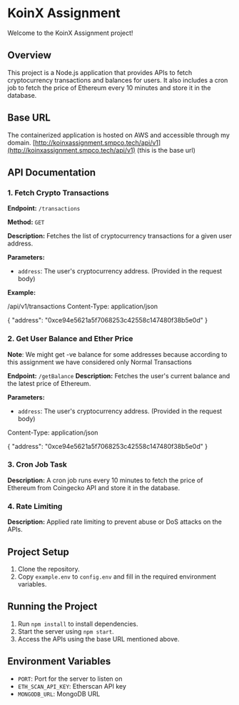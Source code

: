# KoinX Assignment

Welcome to the KoinX Assignment project!

## Overview

This project is a Node.js application that provides APIs to fetch cryptocurrency transactions and balances for users. It also includes a cron job to fetch the price of Ethereum every 10 minutes and store it in the database.

## Base URL

The containerized application is hosted on AWS and accessible through my domain. [http://koinxassignment.smpco.tech/api/v1](http://koinxassignment.smpco.tech/api/v1) (this is the base url)

## API Documentation

### 1. Fetch Crypto Transactions

**Endpoint:** `/transactions`

**Method:** `GET`

**Description:** Fetches the list of cryptocurrency transactions for a given user address.

**Parameters:**  

- `address`: The user's cryptocurrency address. (Provided in the request body)

**Example:**

 /api/v1/transactions
Content-Type: application/json

{
    "address": "0xce94e5621a5f7068253c42558c147480f38b5e0d"
}


### 2. Get User Balance and Ether Price

**Note**: We might get -ve balance for some addresses because according to this assignment we have considered only Normal Transactions

**Endpoint:** `/getBalance`
**Description:** Fetches the user's current balance and the latest price of Ethereum.

**Parameters:**  

- `address`: The user's cryptocurrency address. (Provided in the request body)

Content-Type: application/json

{
    "address": "0xce94e5621a5f7068253c42558c147480f38b5e0d"
}

### 3. Cron Job Task 
**Description:** A cron job runs every 10 minutes to fetch the price of Ethereum from Coingecko API and store it in the database.

### 4. Rate Limiting
**Description:** Applied rate limiting to prevent abuse or DoS attacks on the APIs.

## Project Setup

1. Clone the repository.
2. Copy `example.env` to `config.env` and fill in the required environment variables.

## Running the Project

1. Run `npm install` to install dependencies.
2. Start the server using `npm start`.
3. Access the APIs using the base URL mentioned above.

## Environment Variables

- `PORT`: Port for the server to listen on
- `ETH_SCAN_API_KEY`: Etherscan API key
- `MONGODB_URL`: MongoDB URL
